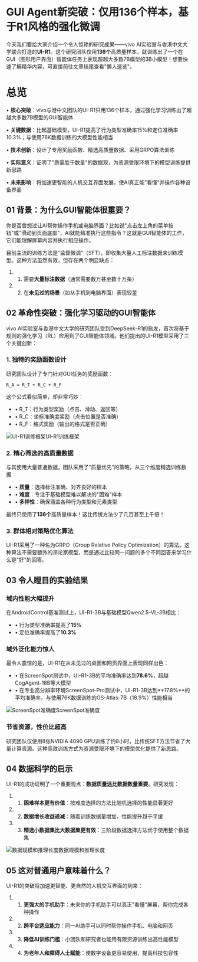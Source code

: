 # GUI Agent新突破：仅用136个样本，基于R1风格的强化微调

今天我们要给大家介绍一个令人惊艳的研究成果——vivo AI实验室与香港中文大学联合打造的**UI-R1**。这个研究团队仅用**136个**高质量样本，就训练出了一个在GUI（图形用户界面）智能体任务上表现超越大多数7B模型的3B小模型！想要快速了解精华内容，可直接前往文章结尾查看"懒人速览"。

# 总览

• **核心突破**：vivo与港中文团队的UI-R1只用136个样本，通过强化学习训练出了超越大多数7B模型的GUI智能体

• **关键数据**：比起基础模型，UI-R1提高了行为类型准确率15%和定位准确率10.3%；与使用76K数据训练的大模型性能相当

• **技术创新**：设计了专用奖励函数、精选高质量数据、采用GRPO算法训练

• **实际意义**：证明了"质量胜于数量"的数据观，为资源受限环境下的模型训练提供新思路

• **未来影响**：将加速更智能的人机交互界面发展，使AI真正能"看懂"并操作各种设备界面



## 01 背景：为什么GUI智能体很重要？

你是否曾想过让AI帮你操作手机或电脑界面？比如说"点击左上角的菜单按钮"或"滑动到页面底部"，AI就能精准执行这些指令？这就是GUI智能体的工作，它们能理解屏幕内容并执行相应操作。

目前主流的训练方法是"监督微调"（SFT），即收集大量人工标注数据来训练模型。这种方法虽然有效，但存在两个明显缺点：

1. 1. 需要**大量标注数据**（通常需要数万甚至数十万条）
2. 2. 在**未见过的场景**（如从手机到电脑界面）表现较差

## 02 革命性突破：强化学习驱动的GUI智能体

vivo AI实验室与香港中文大学的研究团队受到DeepSeek-R1的启发，首次将基于规则的强化学习（RL）应用到了GUI智能体领域。他们提出的UI-R1模型采用了三个关键创新：

### 1. 独特的奖励函数设计

研究团队设计了专门针对GUI任务的奖励函数：

```
R_A = R_T + R_C + R_F
```

这个公式看似简单，却非常巧妙：

- • R_T：行为类型奖励（点击、滑动、返回等）
- • R_C：坐标准确度奖励（点击位置是否准确）
- • R_F：格式奖励（输出的格式是否正确）

![UI-R1训练框架](https://mmbiz.qpic.cn/sz_mmbiz_png/EiaBZb67CwgnOZvV3eqicib1eCtq1ZU3kvMPyr9H7q5gshbDlEV10tSUluYyocomY4YTAELIT5ay629quoW3ic5Osg/640?wx_fmt=png&from=appmsg&tp=wxpic&wxfrom=5&wx_lazy=1&wx_co=1)UI-R1训练框架

### 2. 精心筛选的高质量数据

与其使用大量普通数据，团队采用了"质量优先"的策略，从三个维度精选训练数据：

- • **质量**：选择标注准确、对齐良好的样本
- • **难度**：专注于基础模型难以解决的"困难"样本
- • **多样性**：确保涵盖各种行为类型和元素类型

最终只使用了**136个**高质量样本！这比传统方法少了几百甚至上千倍！

### 3. 群体相对策略优化算法

UI-R1采用了一种名为GRPO（Group Relative Policy Optimization）的算法。这种算法不需要额外的评论家模型，而是通过比较同一问题的多个不同回答来学习什么是"好"的回答。

## 03 令人瞠目的实验结果

### 域内性能大幅提升

在AndroidControl基准测试上，UI-R1-3B与基础模型Qwen2.5-VL-3B相比：

- • 行为类型准确率提高了**15%**
- • 定位准确率提高了**10.3%**

### 域外泛化能力惊人

最令人震惊的是，UI-R1在从未见过的桌面和网页界面上表现同样出色：

- • 在ScreenSpot测试中，UI-R1-3B的平均准确率达到**78.6%**，超越CogAgent-18B等大模型
- • 在专业高分辨率环境ScreenSpot-Pro测试中，UI-R1-3B达到**17.8%**的平均准确率，与使用76K数据训练的OS-Atlas-7B（18.9%）性能相当

![ScreenSpot准确度](https://mmbiz.qpic.cn/sz_mmbiz_png/EiaBZb67CwgnOZvV3eqicib1eCtq1ZU3kvMYsC8TZLCt1yf7moEp9n041rrAUn5p2hEmqpbicc3iaDTE3faaZJdmuIQ/640?wx_fmt=png&from=appmsg&tp=wxpic&wxfrom=5&wx_lazy=1&wx_co=1)ScreenSpot准确度

### 节省资源，性价比超高

研究团队仅使用8张NVIDIA 4090 GPU训练了约8小时，比传统SFT方法节省了大量计算资源。这种高效训练方式为资源受限环境下的模型优化提供了新思路。

## 04 数据科学的启示

UI-R1的成功证明了一个重要观点：**数据质量远比数据数量重要**。研究发现：

1. 1. **困难样本更有价值**：按难度选择的方法比随机选择的性能显著更好
2. 2. **数据增长收益递减**：随着训练数据量增加，性能提升趋于平缓
3. 3. **精选小数据集比大数据集更有效**：三阶段数据选择方法优于使用整个数据集

![数据规模和推理长度](https://mmbiz.qpic.cn/sz_mmbiz_png/EiaBZb67CwgnOZvV3eqicib1eCtq1ZU3kvMvO2t80S7vERViatrwOdj2BiaW1wTRlj153Qrg55XXCibw0q5vvbSxboibw/640?wx_fmt=png&from=appmsg&tp=wxpic&wxfrom=5&wx_lazy=1&wx_co=1)数据规模和推理长度

## 05 这对普通用户意味着什么？

UI-R1的突破将加速更智能、更自然的人机交互界面的到来：

1. 1. **更强大的手机助手**：未来你的手机助手可以真正"看懂"屏幕，帮你完成各种操作
2. 2. **跨平台适应能力**：同一AI助手可以同时帮你操作手机、电脑和网页
3. 3. **降低AI训练门槛**：小团队和研究者也能用有限资源训练出高性能模型
4. 4. **为老年人和障碍人士赋能**：使数字设备更容易使用，提高科技包容性